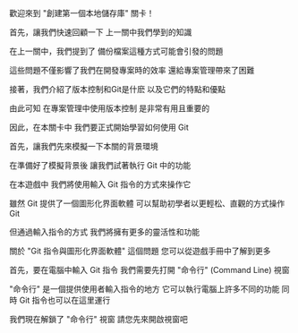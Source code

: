 歡迎來到
"創建第一個本地儲存庫" 關卡！

首先，讓我們快速回顧一下
上一關中我們學到的知識

在上一關中，我們提到了
備份檔案這種方式可能會引發的問題

這些問題不僅影響了我們在開發專案時的效率
還給專案管理帶來了困難

接著，我們介紹了版本控制和Git是什麽
以及它們的特點和優點

由此可知
在專案管理中使用版本控制
是非常有用且重要的

因此，在本關卡中
我們要正式開始學習如何使用 Git 

首先，讓我們先來模擬一下本關的背景環境

在準備好了模擬背景後
讓我們試著執行 Git 中的功能

在本遊戲中
我們將使用輸入 Git 指令的方式來操作它

雖然 Git 提供了一個圖形化界面軟體
可以幫助初學者以更輕松、直觀的方式操作Git

但通過輸入指令的方式
我們將擁有更多的靈活性和功能

關於 "Git 指令與圖形化界面軟體" 這個問題
您可以從遊戲手冊中了解到更多

首先，要在電腦中輸入 Git 指令
我們需要先打開 "命令行" (Command Line) 視窗

"命令行" 是一個提供使用者輸入指令的地方
它可以執行電腦上許多不同的功能
同時 Git 指令也可以在這里運行

我們現在解鎖了 "命令行" 視窗
請您先來開啟視窗吧